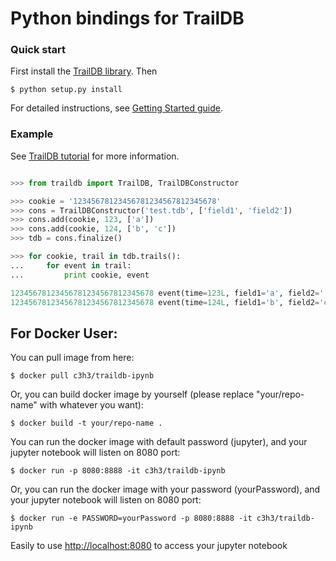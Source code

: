# Python bindings for TrailDB

### Quick start

First install the [TrailDB library](https://github.com/traildb/traildb). Then

    $ python setup.py install

For detailed instructions, see [Getting Started guide](http://traildb.io/docs/getting_started/).

### Example

See [TrailDB tutorial](http://traildb.io/docs/tutorial) for more information.

```python

>>> from traildb import TrailDB, TrailDBConstructor

>>> cookie = '12345678123456781234567812345678'
>>> cons = TrailDBConstructor('test.tdb', ['field1', 'field2'])
>>> cons.add(cookie, 123, ['a'])
>>> cons.add(cookie, 124, ['b', 'c'])
>>> tdb = cons.finalize()

>>> for cookie, trail in tdb.trails():
...     for event in trail:
...         print cookie, event

12345678123456781234567812345678 event(time=123L, field1='a', field2='')
12345678123456781234567812345678 event(time=124L, field1='b', field2='c')
```

## For Docker User:

You can pull image from here:

    $ docker pull c3h3/traildb-ipynb

Or, you can build docker image by yourself (please replace "your/repo-name" with whatever you want):

    $ docker build -t your/repo-name .


You can run the docker image with default password (jupyter), and your jupyter notebook will listen on 8080 port:

    $ docker run -p 8080:8888 -it c3h3/traildb-ipynb

Or, you can run the docker image with your password (yourPassword), and your jupyter notebook will listen on 8080 port:

    $ docker run -e PASSWORD=yourPassword -p 8080:8888 -it c3h3/traildb-ipynb

Easily to use [http://localhost:8080](http://localhost:8080) to access your jupyter notebook